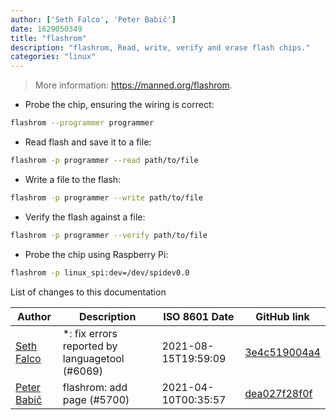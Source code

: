 ```yaml
---
author: ['Seth Falco', 'Peter Babič']
date: 1629050349
title: "flashrom"
description: "flashrom, Read, write, verify and erase flash chips."
categories: "linux"
---
```

> More information: <https://manned.org/flashrom>.

- Probe the chip, ensuring the wiring is correct:

```bash
flashrom --programmer programmer
```

- Read flash and save it to a file:

```bash
flashrom -p programmer --read path/to/file
```

- Write a file to the flash:

```bash
flashrom -p programmer --write path/to/file
```

- Verify the flash against a file:

```bash
flashrom -p programmer --verify path/to/file
```

- Probe the chip using Raspberry Pi:

```bash
flashrom -p linux_spi:dev=/dev/spidev0.0
```
List of changes to this documentation


Author | Description | ISO 8601 Date | GitHub link
------|-----|-----|-----
[Seth Falco](mailto:seth@falco.fun) | *: fix errors reported by languagetool (#6069) | 2021-08-15T19:59:09 | [3e4c519004a4](https://github.com/tldr-pages/tldr/commit/3e4c519004a471c861cdc609fd7239ee3355671c)
[Peter Babič](mailto:peter@babic.dev) | flashrom: add page (#5700) | 2021-04-10T00:35:57 | [dea027f28f0f](https://github.com/tldr-pages/tldr/commit/dea027f28f0f68f70ba3fd98ee510401fafe78b0)

